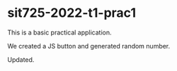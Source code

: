 # sit725-2022-t1-prac1

This is a basic practical application.

We created a JS button and generated random number.

Updated.
